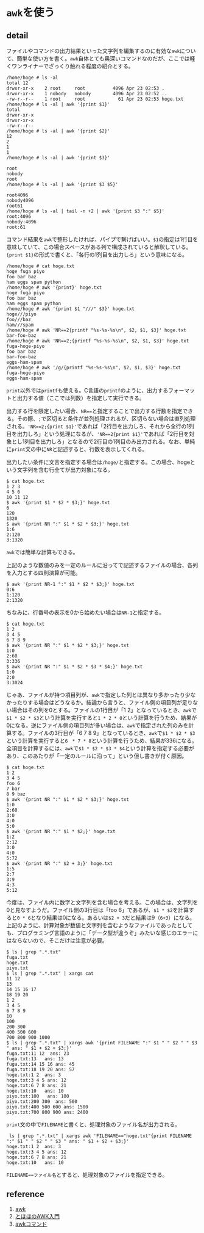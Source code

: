 # `awk`を使う

## detail

ファイルやコマンドの出力結果といった文字列を編集するのに有効な`awk`について、簡単な使い方を書く。`awk`自体とても奥深いコマンドなのだが、ここでは軽くワンライナーでざっくり触れる程度の紹介とする。

```console
/home/hoge # ls -al
total 12
drwxr-xr-x    2 root     root          4096 Apr 23 02:53 .
drwxr-xr-x    1 nobody   nobody        4096 Apr 23 02:52 ..
-rw-r--r--    1 root     root            61 Apr 23 02:53 hoge.txt
/home/hoge # ls -al | awk '{print $1}'
total
drwxr-xr-x
drwxr-xr-x
-rw-r--r--
/home/hoge # ls -al | awk '{print $2}'
12
2
1
1
/home/hoge # ls -al | awk '{print $3}'

root
nobody
root
/home/hoge # ls -al | awk '{print $3 $5}'

root4096
nobody4096
root61
/home/hoge # ls -al | tail -n +2 | awk '{print $3 ":" $5}'
root:4096
nobody:4096
root:61
```

コマンド結果を`awk`で整形したければ、パイプで繋げばいい。`$1`の指定は1行目を意味していて、この場合スペースがある列で構成されていると解釈している。`{print $1}`の形式で書くと、「各行の1列目を出力しろ」という意味になる。

```console
/home/hoge # cat hoge.txt
hoge fuga piyo
foo bar baz
ham eggs spam python
/home/hoge # awk '{print}' hoge.txt
hoge fuga piyo
foo bar baz
ham eggs spam python
/home/hoge # awk '{print $1 "///" $3}' hoge.txt
hoge///piyo
foo///baz
ham///spam
/home/hoge # awk 'NR==2{printf "%s-%s-%s\n", $2, $1, $3}' hoge.txt
bar-foo-baz
/home/hoge # awk 'NR==2;{printf "%s-%s-%s\n", $2, $1, $3}' hoge.txt
fuga-hoge-piyo
foo bar baz
bar-foo-baz
eggs-ham-spam
/home/hoge # awk '/g/{printf "%s-%s-%s\n", $2, $1, $3}' hoge.txt
fuga-hoge-piyo
eggs-ham-spam
```

`print`以外では`printf`も使える。C言語の`printf`のように、出力するフォーマットと出力する値（ここでは列数）を指定して実行できる。

出力する行を限定したい場合、`NR==`と指定することで出力する行数を指定できる。その際、`;`で区切ると条件が並列処理されるが、区切らない場合は直列処理される。`'NR==2;{print $1}'`であれば「2行目を出力しろ、それから全行の1列目を出力しろ」という処理になるが、`'NR==2{print $1}'`であれば「2行目を対象とし1列目を出力しろ」となるので2行目の1列目のみ出力される。なお、単純に`print`文の中に`NR`と記述すると、行数を表示してくれる。

出力したい条件に文言を指定する場合は`/hoge/`と指定する。この場合、hogeという文字列を含む行全てが出力対象になる。

```console
$ cat hoge.txt
1 2 3
4 5 6
10 11 12
$ awk '{print $1 * $2 * $3;}' hoge.txt
6
120
1320
$ awk '{print NR ":" $1 * $2 * $3;}' hoge.txt
1:6
2:120
3:1320
```

`awk`では簡単な計算もできる。

上記のような数値のみを一定のルールに沿ってで記述するファイルの場合、各列を入力とする四則演算が可能。

```console
$ awk '{print NR-1 ":" $1 * $2 * $3;}' hoge.txt
0:6
1:120
2:1320
```
ちなみに、行番号の表示を0から始めたい場合は`NR-1`と指定する。

```console
$ cat hoge.txt
1 2
3 4 5
6 7 8 9
$ awk '{print NR ":" $1 * $2 * $3;}' hoge.txt
1:0
2:60
3:336
$ awk '{print NR ":" $1 * $2 * $3 * $4;}' hoge.txt
1:0
2:0
3:3024
```

じゃあ、ファイルが持つ項目列が、`awk`で指定した列とは異なり多かったり少なかったりする場合はどうなるか。結論から言うと、ファイル側の項目列が足りない場合はその列を0とする。ファイルの1行目が「1 2」となっているとき、`awk`で`$1 * $2 * $3`という計算を実行すると`1 * 2 * 0`という計算を行うため、結果が0になる。逆にファイル側の項目列が多い場合は、`awk`で指定された列のみを計算する。ファイルの3行目が「6 7 8 9」となっているとき、`awk`で`$1 * $2 * $3`という計算を実行すると`6　* 7 * 8`という計算を行うため、結果が336になる。全項目を計算するには、`awk`で`$1 * $2 * $3 * $4`という計算を指定する必要があり、このあたりが「一定のルールに沿って」という但し書きが付く原因。

```console
$ cat hoge.txt
1 2
3 4 5
foo 6
7 bar
8 9 baz
$ awk '{print NR ":" $1 * $2 * $3;}' hoge.txt
1:0
2:60
3:0
4:0
5:0
$ awk '{print NR ":" $1 * $2;}' hoge.txt
1:2
2:12
3:0
4:0
5:72
$ awk '{print NR ":" $2 + 3;}' hoge.txt
1:5
2:7
3:9
4:3
5:12
```

今度は、ファイル内に数字と文字列を含む場合を考える。この場合は、文字列を0と見なすようだ。ファイル側の3行目は「foo 6」であるが、`$1 * $2`を計算すると`0 * 6`となり結果は0になる。あるいは`$2 + 3`だと結果は9（`6+3`）になる。上記のように、計算対象が数値と文字列を含むようなファイルであったとしても、プログラミング言語のように「データ型が違うぞ」みたいな感じのエラーにはならないので、そこだけは注意が必要。

```console
$ ls | grep ".*.txt"
fuga.txt
hoge.txt
piyo.txt
$ ls | grep ".*.txt" | xargs cat
11 12
13
14 15 16 17
18 19 20
1 2
3 4 5
6 7 8 9
10
100
200 300
400 500 600
700 800 900 1000
$ ls | grep ".*.txt" | xargs awk '{print FILENAME ":" $1 " " $2 " " $3 " ans: " $1 + $2 + $3;}'
fuga.txt:11 12  ans: 23
fuga.txt:13   ans: 13
fuga.txt:14 15 16 ans: 45
fuga.txt:18 19 20 ans: 57
hoge.txt:1 2  ans: 3
hoge.txt:3 4 5 ans: 12
hoge.txt:6 7 8 ans: 21
hoge.txt:10   ans: 10
piyo.txt:100   ans: 100
piyo.txt:200 300  ans: 500
piyo.txt:400 500 600 ans: 1500
piyo.txt:700 800 900 ans: 2400
```

`print`文の中で`FILENAME`と書くと、処理対象のファイル名が出力される。

```console
 ls | grep ".*.txt" | xargs awk 'FILENAME=="hoge.txt"{print FILENAME ":" $1 " " $2 " " $3 " ans: " $1 + $2 + $3;}'
hoge.txt:1 2  ans: 3
hoge.txt:3 4 5 ans: 12
hoge.txt:6 7 8 ans: 21
hoge.txt:10   ans: 10
```

`FILENAME==ファイル名`とすると、処理対象のファイルを指定できる。

## reference

1. [awk](https://ja.wikipedia.org/wiki/AWK)
2. [とほほのAWK入門](http://www.tohoho-web.com/ex/awk.html)
3. [awkコマンド](https://hydrocul.github.io/wiki/commands/awk.html)

